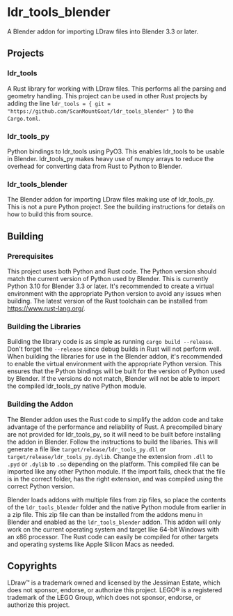 # ldr_tools_blender
A Blender addon for importing LDraw files into Blender 3.3 or later.

## Projects
### ldr_tools
A Rust library for working with LDraw files. This performs all the parsing and geometry handling. This project can be used in 
other Rust projects by adding the line `ldr_tools = { git = "https://github.com/ScanMountGoat/ldr_tools_blender" }` to the `Cargo.toml`.

### ldr_tools_py
Python bindings to ldr_tools using PyO3. This enables ldr_tools to be usable in Blender. ldr_tools_py makes heavy use of numpy arrays 
to reduce the overhead for converting data from Rust to Python to Blender.

### ldr_tools_blender
The Blender addon for importing LDraw files making use of ldr_tools_py. This is not a pure Python project. See the building instructions for details on how to build this from source.

## Building
### Prerequisites
This project uses both Python and Rust code. The Python version should match the current version of Python used by Blender. 
This is currently Python 3.10 for Blender 3.3 or later. It's recommended to create a virtual environment with the appropriate Python 
version to avoid any issues when building. The latest version of the Rust toolchain can be installed from https://www.rust-lang.org/.

### Building the Libraries
Building the library code is as simple as running `cargo build --release`. Don't forget the `--release` since debug builds in Rust will not perform well. When building the libraries for use in the Blender addon, it's recommended to enable the virtual environment with the appropriate Python version. This ensures that the Python bindings will be built for the version of Python used by Blender. If the versions do not match, Blender will not be able to import the compiled ldr_tools_py native Python module.

### Building the Addon
The Blender addon uses the Rust code to simplify the addon code and take advantage of the performance and reliability of Rust. A precompiled binary are not provided for ldr_tools_py, so it will need to be built before installing the addon in Blender. Follow the instructions to build the libaries. This will generate a file like `target/release/ldr_tools_py.dll` or `target/release/ldr_tools_py.dylib`. Change the extension from `.dll` to `.pyd` or `.dylib` to `.so` depending on the platform. This compiled file can be imported like any other Python module. If the import fails, check that the file is in the correct folder, has the right extension, and was compiled using the correct Python version.

Blender loads addons with multiple files from zip files, so place the contents of the `ldr_tools_blender` folder and the native Python module from earlier in a zip file. This zip file can than be installed from the addons menu in Blender and enabled as the `ldr_tools_blender` addon. This addon will only work on the current operating system and target like 64-bit Windows with an x86 processor. The Rust code can easily be compiled for other targets and operating systems like Apple Silicon Macs as needed.

## Copyrights
LDraw™ is a trademark owned and licensed by the Jessiman Estate, which does not sponsor, endorse, or authorize this project.
LEGO® is a registered trademark of the LEGO Group, which does not sponsor, endorse, or authorize this project.
